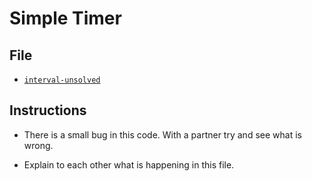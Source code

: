 # Simple Timer

## File

* [`interval-unsolved`](Unsolved/interval-unsolved.html)

## Instructions

* There is a small bug in this code. With a partner try and see what is wrong.

* Explain to each other what is happening in this file.

